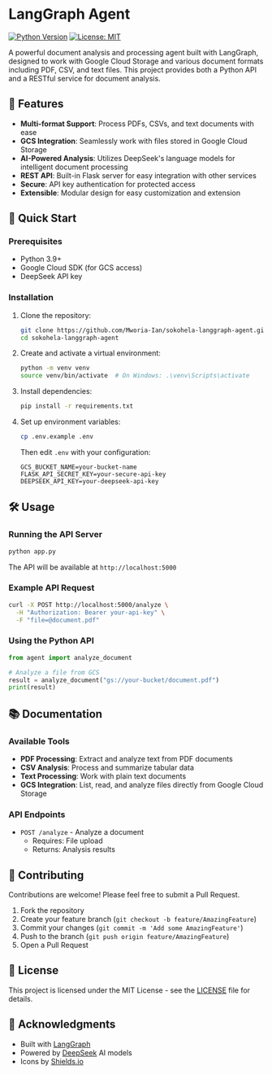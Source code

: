 # LangGraph Agent

[![Python Version](https://img.shields.io/badge/python-3.9+-blue.svg)](https://www.python.org/downloads/)
[![License: MIT](https://img.shields.io/badge/License-MIT-yellow.svg)](https://opensource.org/licenses/MIT)

A powerful document analysis and processing agent built with LangGraph, designed to work with Google Cloud Storage and various document formats including PDF, CSV, and text files. This project provides both a Python API and a RESTful service for document analysis.

## 🌟 Features

- **Multi-format Support**: Process PDFs, CSVs, and text documents with ease
- **GCS Integration**: Seamlessly work with files stored in Google Cloud Storage
- **AI-Powered Analysis**: Utilizes DeepSeek's language models for intelligent document processing
- **REST API**: Built-in Flask server for easy integration with other services
- **Secure**: API key authentication for protected access
- **Extensible**: Modular design for easy customization and extension

## 🚀 Quick Start

### Prerequisites

- Python 3.9+
- Google Cloud SDK (for GCS access)
- DeepSeek API key

### Installation

1. Clone the repository:

   ```bash
   git clone https://github.com/Mworia-Ian/sokohela-langgraph-agent.git
   cd sokohela-langgraph-agent
   ```

2. Create and activate a virtual environment:

   ```bash
   python -m venv venv
   source venv/bin/activate  # On Windows: .\venv\Scripts\activate
   ```

3. Install dependencies:

   ```bash
   pip install -r requirements.txt
   ```

4. Set up environment variables:
   ```bash
   cp .env.example .env
   ```
   Then edit `.env` with your configuration:
   ```
   GCS_BUCKET_NAME=your-bucket-name
   FLASK_API_SECRET_KEY=your-secure-api-key
   DEEPSEEK_API_KEY=your-deepseek-api-key
   ```

## 🛠 Usage

### Running the API Server

```bash
python app.py
```

The API will be available at `http://localhost:5000`

### Example API Request

```bash
curl -X POST http://localhost:5000/analyze \
  -H "Authorization: Bearer your-api-key" \
  -F "file=@document.pdf"
```

### Using the Python API

```python
from agent import analyze_document

# Analyze a file from GCS
result = analyze_document("gs://your-bucket/document.pdf")
print(result)
```

## 📚 Documentation

### Available Tools

- **PDF Processing**: Extract and analyze text from PDF documents
- **CSV Analysis**: Process and summarize tabular data
- **Text Processing**: Work with plain text documents
- **GCS Integration**: List, read, and analyze files directly from Google Cloud Storage

### API Endpoints

- `POST /analyze` - Analyze a document
  - Requires: File upload
  - Returns: Analysis results

## 🤝 Contributing

Contributions are welcome! Please feel free to submit a Pull Request.

1. Fork the repository
2. Create your feature branch (`git checkout -b feature/AmazingFeature`)
3. Commit your changes (`git commit -m 'Add some AmazingFeature'`)
4. Push to the branch (`git push origin feature/AmazingFeature`)
5. Open a Pull Request

## 📄 License

This project is licensed under the MIT License - see the [LICENSE](LICENSE) file for details.

## 👏 Acknowledgments

- Built with [LangGraph](https://langchain-ai.github.io/langgraph/)
- Powered by [DeepSeek](https://deepseek.com/) AI models
- Icons by [Shields.io](https://shields.io/)
